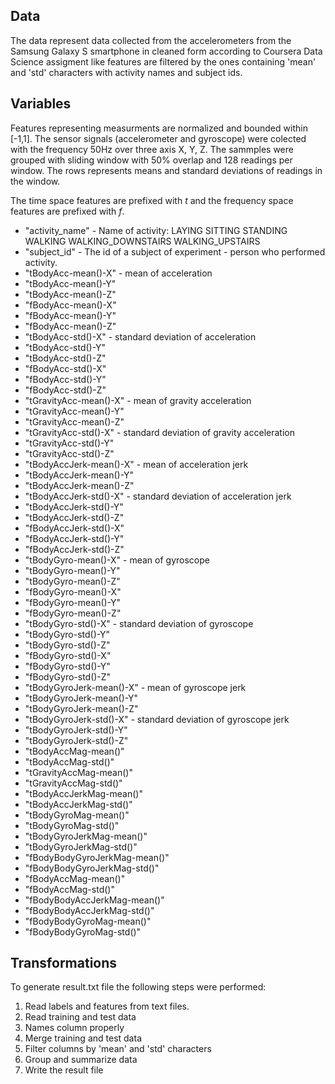 
## Data
The data represent data collected from the accelerometers from the Samsung Galaxy S smartphone in cleaned form according to Coursera Data Science assigment like features are filtered by the ones containing 'mean' and 'std' characters with activity names and subject ids.

## Variables

Features representing measurments are normalized and bounded within [-1,1]. The sensor signals (accelerometer and gyroscope) were colected with the frequency 50Hz over three axis X, Y, Z.  The sammples were grouped with sliding window with 50% overlap and 128 readings per window. The rows represents means and standard deviations of readings in the window.

The time space features are prefixed with *t* and the frequency space features are prefixed with *f*.

* "activity_name" 				- Name of activity: 
                                    LAYING 
                                    SITTING 
                                    STANDING 
                                    WALKING 
                                    WALKING_DOWNSTAIRS
                                    WALKING_UPSTAIRS
* "subject_id" 					- The id of a subject of experiment - person who performed activity.
* "tBodyAcc-mean()-X"				- mean of acceleration
* "tBodyAcc-mean()-Y" 			
* "tBodyAcc-mean()-Z" 
* "fBodyAcc-mean()-X" 
* "fBodyAcc-mean()-Y" 
* "fBodyAcc-mean()-Z" 
* "tBodyAcc-std()-X"				- standard deviation of acceleration
* "tBodyAcc-std()-Y" 
* "tBodyAcc-std()-Z" 
* "fBodyAcc-std()-X" 
* "fBodyAcc-std()-Y" 
* "fBodyAcc-std()-Z" 
* "tGravityAcc-mean()-X"			- mean of gravity acceleration	 
* "tGravityAcc-mean()-Y" 
* "tGravityAcc-mean()-Z" 
* "tGravityAcc-std()-X" 			- standard deviation of gravity acceleration
* "tGravityAcc-std()-Y" 
* "tGravityAcc-std()-Z" 
* "tBodyAccJerk-mean()-X" 		- mean of acceleration jerk
* "tBodyAccJerk-mean()-Y" 
* "tBodyAccJerk-mean()-Z" 
* "tBodyAccJerk-std()-X" 			- standard deviation of acceleration jerk
* "tBodyAccJerk-std()-Y" 
* "tBodyAccJerk-std()-Z" 
* "fBodyAccJerk-std()-X" 
* "fBodyAccJerk-std()-Y" 
* "fBodyAccJerk-std()-Z" 
* "tBodyGyro-mean()-X" 			- mean of gyroscope	
* "tBodyGyro-mean()-Y" 
* "tBodyGyro-mean()-Z" 
* "fBodyGyro-mean()-X" 
* "fBodyGyro-mean()-Y" 
* "fBodyGyro-mean()-Z" 
* "tBodyGyro-std()-X" 			- standard deviation of gyroscope
* "tBodyGyro-std()-Y" 
* "tBodyGyro-std()-Z" 
* "fBodyGyro-std()-X" 
* "fBodyGyro-std()-Y" 
* "fBodyGyro-std()-Z" 
* "tBodyGyroJerk-mean()-X" 		- mean of gyroscope jerk
* "tBodyGyroJerk-mean()-Y" 
* "tBodyGyroJerk-mean()-Z" 
* "tBodyGyroJerk-std()-X" 		- standard deviation of gyroscope jerk
* "tBodyGyroJerk-std()-Y" 
* "tBodyGyroJerk-std()-Z" 
* "tBodyAccMag-mean()" 
* "tBodyAccMag-std()" 
* "tGravityAccMag-mean()" 
* "tGravityAccMag-std()" 
* "tBodyAccJerkMag-mean()" 
* "tBodyAccJerkMag-std()" 
* "tBodyGyroMag-mean()" 
* "tBodyGyroMag-std()" 
* "tBodyGyroJerkMag-mean()" 
* "tBodyGyroJerkMag-std()" 
* "fBodyBodyGyroJerkMag-mean()" 
* "fBodyBodyGyroJerkMag-std()"
* "fBodyAccMag-mean()" 
* "fBodyAccMag-std()" 
* "fBodyBodyAccJerkMag-mean()" 
* "fBodyBodyAccJerkMag-std()" 
* "fBodyBodyGyroMag-mean()" 
* "fBodyBodyGyroMag-std()" 


## Transformations

To generate result.txt file the following steps were performed:

1. Read labels and features from text files.
2. Read training and test data
3. Names column properly
4. Merge training and test data
5. Filter columns by 'mean' and 'std' characters
6. Group and summarize data
7. Write the result file
